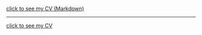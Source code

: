 [click to see my CV (Markdown)](https://katsiarynazaviadzeyeva.github.io/rsschool-cv/cv)
____________________
[click to see my CV](https://KatsiarynaZaviadzeyeva.github.io/rsschool-cv)
